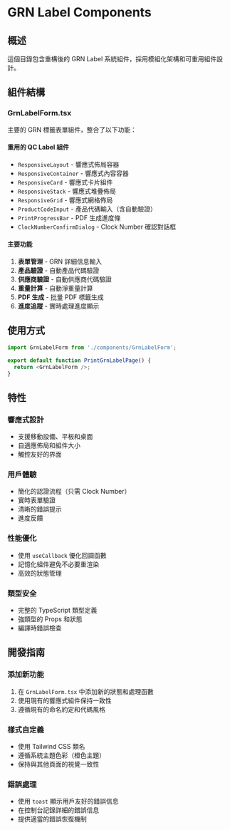 # GRN Label Components

## 概述

這個目錄包含重構後的 GRN Label 系統組件，採用模組化架構和可重用組件設計。

## 組件結構

### GrnLabelForm.tsx
主要的 GRN 標籤表單組件，整合了以下功能：

#### 重用的 QC Label 組件
- `ResponsiveLayout` - 響應式佈局容器
- `ResponsiveContainer` - 響應式內容容器  
- `ResponsiveCard` - 響應式卡片組件
- `ResponsiveStack` - 響應式堆疊佈局
- `ResponsiveGrid` - 響應式網格佈局
- `ProductCodeInput` - 產品代碼輸入（含自動驗證）
- `PrintProgressBar` - PDF 生成進度條
- `ClockNumberConfirmDialog` - Clock Number 確認對話框

#### 主要功能
1. **表單管理** - GRN 詳細信息輸入
2. **產品驗證** - 自動產品代碼驗證
3. **供應商驗證** - 自動供應商代碼驗證
4. **重量計算** - 自動淨重量計算
5. **PDF 生成** - 批量 PDF 標籤生成
6. **進度追蹤** - 實時處理進度顯示

## 使用方式

```typescript
import GrnLabelForm from './components/GrnLabelForm';

export default function PrintGrnLabelPage() {
  return <GrnLabelForm />;
}
```

## 特性

### 響應式設計
- 支援移動設備、平板和桌面
- 自適應佈局和組件大小
- 觸控友好的界面

### 用戶體驗
- 簡化的認證流程（只需 Clock Number）
- 實時表單驗證
- 清晰的錯誤提示
- 進度反饋

### 性能優化
- 使用 `useCallback` 優化回調函數
- 記憶化組件避免不必要重渲染
- 高效的狀態管理

### 類型安全
- 完整的 TypeScript 類型定義
- 強類型的 Props 和狀態
- 編譯時錯誤檢查

## 開發指南

### 添加新功能
1. 在 `GrnLabelForm.tsx` 中添加新的狀態和處理函數
2. 使用現有的響應式組件保持一致性
3. 遵循現有的命名約定和代碼風格

### 樣式自定義
- 使用 Tailwind CSS 類名
- 遵循系統主題色彩（橙色主題）
- 保持與其他頁面的視覺一致性

### 錯誤處理
- 使用 `toast` 顯示用戶友好的錯誤信息
- 在控制台記錄詳細的錯誤信息
- 提供適當的錯誤恢復機制 